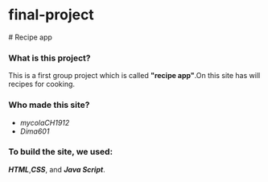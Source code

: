 # final-project
﻿# Recipe app
 
### What is this project?
This is a first group project which is called __"recipe app"__.On this site has will recipes for cooking.

### Who made this site?
* _mycolaCH1912_
* _Dima601_
  
 ### To build the site, we used: 
 *__HTML__*,*__CSS__*, and *__Java Script__*.
